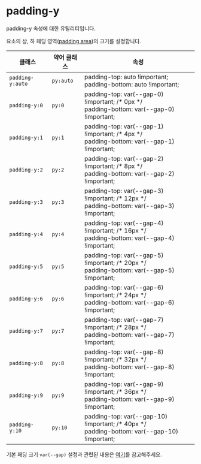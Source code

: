 # padding-y

padding-y 속성에 대한 유틸리티입니다.

요소의 상, 하 패딩 영역([padding area](https://developer.mozilla.org/en-US/docs/Web/CSS/CSS_box_model/Introduction_to_the_CSS_box_model#padding_area))의 크기를 설정합니다.

<table>
  <thead>
    <tr>
      <th scope="col">클래스</th>
      <th scope="col">약어 클래스</th>
      <th scope="col">속성</th>
    </tr>
  </thead>
  <tbody>
  <tr>
  <td><code>padding-y:auto</code></td>
  <td><code>py:auto</code></td>
  <td>
    <span class="code">padding-top: auto !important;</span><br>
    <span class="code">padding-bottom: auto !important;</span>
  </td>
</tr>

<tr>
  <td><code>padding-y:0</code></td>
  <td><code>py:0</code></td>
  <td>
    <span class="code">padding-top: var(--gap-0) !important;</span> <span class="c:weak">/* 0px */</span><br>
    <span class="code">padding-bottom: var(--gap-0) !important;</span>
  </td>
</tr>

<tr>
  <td><code>padding-y:1</code></td>
  <td><code>py:1</code></td>
  <td>
    <span class="code">padding-top: var(--gap-1) !important;</span> <span class="c:weak">/* 4px */</span><br>
    <span class="code">padding-bottom: var(--gap-1) !important;</span>
  </td>
</tr>

<tr>
  <td><code>padding-y:2</code></td>
  <td><code>py:2</code></td>
  <td>
    <span class="code">padding-top: var(--gap-2) !important;</span> <span class="c:weak">/* 8px */</span><br>
    <span class="code">padding-bottom: var(--gap-2) !important;</span>
  </td>
</tr>

<tr>
  <td><code>padding-y:3</code></td>
  <td><code>py:3</code></td>
  <td>
    <span class="code">padding-top: var(--gap-3) !important;</span> <span class="c:weak">/* 12px */</span><br>
    <span class="code">padding-bottom: var(--gap-3) !important;</span>
  </td>
</tr>

<tr>
  <td><code>padding-y:4</code></td>
  <td><code>py:4</code></td>
  <td>
    <span class="code">padding-top: var(--gap-4) !important;</span> <span class="c:weak">/* 16px */</span><br>
    <span class="code">padding-bottom: var(--gap-4) !important;</span>
  </td>
</tr>

<tr>
  <td><code>padding-y:5</code></td>
  <td><code>py:5</code></td>
  <td>
    <span class="code">padding-top: var(--gap-5) !important;</span> <span class="c:weak">/* 20px */</span><br>
    <span class="code">padding-bottom: var(--gap-5) !important;</span>
  </td>
</tr>

<tr>
  <td><code>padding-y:6</code></td>
  <td><code>py:6</code></td>
  <td>
    <span class="code">padding-top: var(--gap-6) !important;</span> <span class="c:weak">/* 24px */</span><br>
    <span class="code">padding-bottom: var(--gap-6) !important;</span>
  </td>
</tr>

<tr>
  <td><code>padding-y:7</code></td>
  <td><code>py:7</code></td>
  <td>
    <span class="code">padding-top: var(--gap-7) !important;</span> <span class="c:weak">/* 28px */</span><br>
    <span class="code">padding-bottom: var(--gap-7) !important;</span>
  </td>
</tr>

<tr>
  <td><code>padding-y:8</code></td>
  <td><code>py:8</code></td>
  <td>
    <span class="code">padding-top: var(--gap-8) !important;</span> <span class="c:weak">/* 32px */</span><br>
    <span class="code">padding-bottom: var(--gap-8) !important;</span>
  </td>
</tr>

<tr>
  <td><code>padding-y:9</code></td>
  <td><code>py:9</code></td>
  <td>
    <span class="code">padding-top: var(--gap-9) !important;</span> <span class="c:weak">/* 36px */</span><br>
    <span class="code">padding-bottom: var(--gap-9) !important;</span>
  </td>
</tr>

<tr>
  <td><code>padding-y:10</code></td>
  <td><code>py:10</code></td>
  <td>
    <span class="code">padding-top: var(--gap-10) !important;</span> <span class="c:weak">/* 40px */</span><br>
    <span class="code">padding-bottom: var(--gap-10) !important;</span>
  </td>
</tr>

  </tbody>

</table>

기본 패딩 크기 `var(--gap)` 설정과 관련된 내용은 [여기](/guide/css-variable-list.html#gap)를 참고해주세요.
